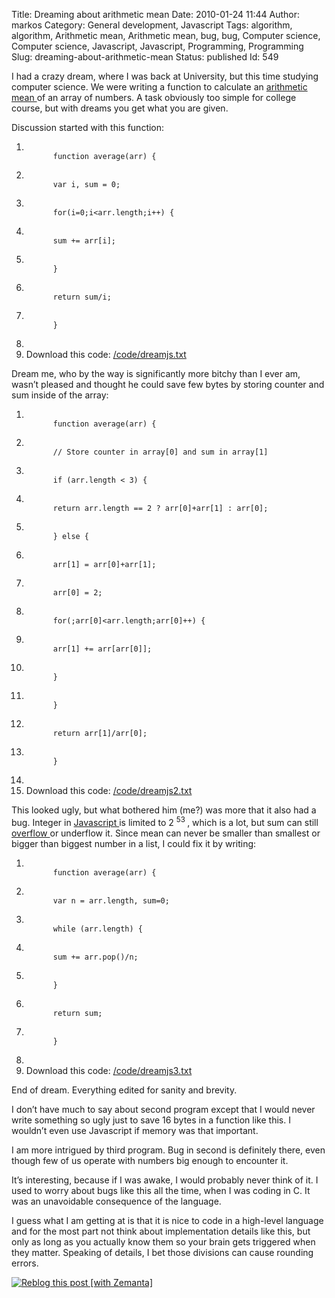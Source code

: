 Title: Dreaming about arithmetic mean
Date: 2010-01-24 11:44
Author: markos
Category: General development, Javascript
Tags: algorithm, algorithm, Arithmetic mean, Arithmetic mean, bug, bug, Computer science, Computer science, Javascript, Javascript, Programming, Programming
Slug: dreaming-about-arithmetic-mean
Status: published
Id: 549

<html>
 <body>
  <div>
   <p>
    I had a crazy dream, where I was back at University, but this time studying computer science. We were writing a function to calculate an
    <a class="zem_slink" href="http://en.wikipedia.org/wiki/Arithmetic_mean" rel="wikipedia" title="Arithmetic mean">
     arithmetic mean
    </a>
    of an array of numbers. A task obviously too simple for college course, but with dreams you get what you are given.
   </p>
   <p>
    Discussion started with this function:
   </p>
   <ol class="code">
    <li>
     <code>
      function average(arr) {
     </code>
    </li>
    <li class="tab1">
     <code>
      var i, sum = 0;
     </code>
    </li>
    <li class="tab1">
     <code>
      for(i=0;i&lt;arr.length;i++) {
     </code>
    </li>
    <li class="tab2">
     <code>
      sum += arr[i];
     </code>
    </li>
    <li class="tab1">
     <code>
      }
     </code>
    </li>
    <li class="tab1">
     <code>
      return sum/i;
     </code>
    </li>
    <li>
     <code>
      }
     </code>
    </li>
    <li>
    </li>
    <li class="download">
     Download this code:
     <a href="http://markos.gaivo.net/blog/code/dreamjs.txt" title="Download the above code as a text file">
      /code/dreamjs.txt
     </a>
    </li>
   </ol>
   <p>
    Dream me, who by the way is significantly more bitchy than I ever am, wasn’t pleased and thought he could save few bytes by storing counter and sum inside of the array:
   </p>
   <ol class="code">
    <li>
     <code>
      function average(arr) {
     </code>
    </li>
    <li class="tab1 cmnt">
     <code>
      // Store counter in array[0] and sum in array[1]
     </code>
    </li>
    <li class="tab1">
     <code>
      if (arr.length &lt; 3) {
     </code>
    </li>
    <li class="tab2">
     <code>
      return arr.length == 2 ? arr[0]+arr[1] : arr[0];
     </code>
    </li>
    <li class="tab1">
     <code>
      } else {
     </code>
    </li>
    <li class="tab2">
     <code>
      arr[1] = arr[0]+arr[1];
     </code>
    </li>
    <li class="tab2">
     <code>
      arr[0] = 2;
     </code>
    </li>
    <li class="tab2">
     <code>
      for(;arr[0]&lt;arr.length;arr[0]++) {
     </code>
    </li>
    <li class="tab3">
     <code>
      arr[1] += arr[arr[0]];
     </code>
    </li>
    <li class="tab2">
     <code>
      }
     </code>
    </li>
    <li class="tab1">
     <code>
      }
     </code>
    </li>
    <li class="tab1">
     <code>
      return arr[1]/arr[0];
     </code>
    </li>
    <li>
     <code>
      }
     </code>
    </li>
    <li>
    </li>
    <li class="download">
     Download this code:
     <a href="http://markos.gaivo.net/blog/code/dreamjs2.txt" title="Download the above code as a text file">
      /code/dreamjs2.txt
     </a>
    </li>
   </ol>
   <p>
    This looked ugly, but what bothered him (me?) was more that it also had a bug. Integer in
    <a class="zem_slink" href="http://en.wikipedia.org/wiki/JavaScript" rel="wikipedia" title="JavaScript">
     Javascript
    </a>
    is limited to 2
    <sup>
     53
    </sup>
    , which is a lot, but sum can still
    <a class="zem_slink" href="http://en.wikipedia.org/wiki/Arithmetic_overflow" rel="wikipedia" title="Arithmetic overflow">
     overflow
    </a>
    or underflow it. Since mean can never be smaller than smallest or bigger than biggest number in a list, I could fix it by writing:
   </p>
   <ol class="code">
    <li>
     <code>
      function average(arr) {
     </code>
    </li>
    <li class="tab1">
     <code>
      var n = arr.length, sum=0;
     </code>
    </li>
    <li class="tab1">
     <code>
      while (arr.length) {
     </code>
    </li>
    <li class="tab2">
     <code>
      sum += arr.pop()/n;
     </code>
    </li>
    <li class="tab1">
     <code>
      }
     </code>
    </li>
    <li class="tab1">
     <code>
      return sum;
     </code>
    </li>
    <li>
     <code>
      }
     </code>
    </li>
    <li>
    </li>
    <li class="download">
     Download this code:
     <a href="http://markos.gaivo.net/blog/code/dreamjs3.txt" title="Download the above code as a text file">
      /code/dreamjs3.txt
     </a>
    </li>
   </ol>
   <p>
    End of dream. Everything edited for sanity and brevity.
   </p>
   <p>
    I don’t have much to say about second program except that I would never write something so ugly just to save 16 bytes in a function like this. I wouldn’t even use Javascript if memory was that important.
   </p>
   <p>
    I am more intrigued by third program. Bug in second is definitely there, even though few of us operate with numbers big enough to encounter it.
   </p>
   <p>
    It’s interesting, because if I was awake, I would probably never think of it. I used to worry about bugs like this all the time, when I was coding in C. It was an unavoidable consequence of the language.
   </p>
   <p>
    I guess what I am getting at is that it is nice to code in a high-level language and for the most part not think about implementation details like this, but only as long as you actually know them so your brain gets triggered when they matter. Speaking of details, I bet those divisions can cause rounding errors.
   </p>
   <div class="zemanta-pixie">
    <a class="zemanta-pixie-a" href="http://reblog.zemanta.com/zemified/7ab2d445-07ff-4ec6-bed9-f29a2797d7a3/" title="Reblog this post [with Zemanta]">
     <img alt="Reblog this post [with Zemanta]" class="zemanta-pixie-img" src="http://img.zemanta.com/reblog_e.png?x-id=7ab2d445-07ff-4ec6-bed9-f29a2797d7a3"/>
    </a>
    <span class="zem-script paragraph-reblog">
     <script defer="defer" src="http://static.zemanta.com/readside/loader.js" type="text/javascript">
     </script>
    </span>
   </div>
  </div>
 </body>
</html>